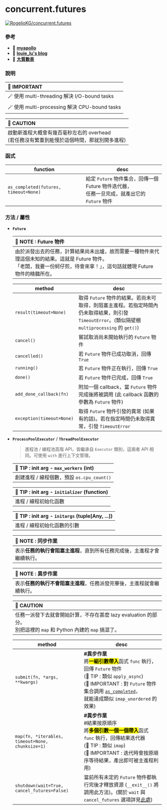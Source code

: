 # concurrent.futures

[![RogelioKG/concurrent.futures](https://img.shields.io/badge/Sync%20with%20HackMD-grey?logo=markdown)](https://hackmd.io/@RogelioKG/concurrent-futures)


### 參考
+ 🔗 [**myapollo**](https://myapollo.com.tw/blog/python-concurrent-futures/#google_vignette)
+ 🔗 [**louie_lu's blog**](https://blog.louie.lu/2017/08/01/%E4%BD%A0%E6%89%80%E4%B8%8D%E7%9F%A5%E9%81%93%E7%9A%84-python-%E6%A8%99%E6%BA%96%E5%87%BD%E5%BC%8F%E5%BA%AB%E7%94%A8%E6%B3%95-06-concurrent-futures/)
+ 🔗 [**大質數表**](https://www.cnblogs.com/ljxtt/p/13514346.html)
<!-- link -->
[`concurrent.futures.Executor.shutdown`]: https://docs.python.org/zh-tw/3/library/concurrent.futures.html#concurrent.futures.Executor.shutdown
[`as_completed`]: #函式

### 說明
| 🔮 <span class="important">IMPORTANT</span>   |
| :------------------------------------------- |
| 🪄 使用 multi-threading 解決 I/O-bound tasks  |
| 🪄 使用 multi-processing 解決 CPU-bound tasks |

| 🚨 <span class="caution">CAUTION</span>|
| :------------------------------------- |
| 啟動新進程大概會有幾百毫秒左右的 overhead<br>(若任務沒有繁重到能慢於這個時間，那就別開多進程) |

### 函式

| function | desc |
| ------ | ---- |
| `as_completed(futures, timeout=None)` | 給定 `Future` 物件集合，回傳一個 Future 物件迭代器，<br>任務一旦完成，就產出它的 `Future` 物件 |


### 方法 / 屬性

+ **`Future`**

  | 📘 <span class="note">NOTE</span> : Future 物件                                          |
  | :-------------------------------------------------------------------------------------- |
  | 由於派發出去的任務，計算結果尚未出爐，故而需要一種物件來代理這個未知的結果。這就是 Future 物件。<br>「老闆，我要一份蚵仔煎，待會來拿！」，這句話就體現 Future 物件的精髓所在。 |

  | method | desc |
  | ------ | ---- |
  | `result(timeout=None)`                                  | 取得 `Future` 物件的結果。若尚未可取得，則阻塞主進程。若指定時間內仍未取得結果，則引發 `TimeoutError`。(類似隔壁棚 `multiprocessing` 的 `get()`) |
  | `cancel()`                                              | 嘗試取消尚未開始執行的 `Future` 物件 |
  | `cancelled()`                                           | 若 `Future` 物件已成功取消，回傳 `True` |
  | `running()`                                             | 若 `Future` 物件正在執行，回傳 `True` |
  | `done()`                                                | 若 `Future` 物件已完成，回傳 `True` |
  | `add_done_callback(fn)`                                 | 附加一個 callback，當 `Future` 物件完成後將被調用 (此 callback 函數的參數為 `Future` 物件) |
  | `exception(timeout=None)`                               | 取得 `Future` 物件引發的異常 (如果有的話)。若在指定時間仍未取得異常，引發 `TimeoutError` |

+ **`ProcessPoolExecutor`** / **`ThreadPoolExecutor`**
  
  > 進程池 / 線程池高階 API，皆繼承自 `Executor` 類別，這兩者 API 相同。可使用 `with` 進行上下文管理。


  | 📗 <span class="tip">TIP</span> : init arg - `max_workers` (int) |
  | :-------------------------------------------------------------- |
  | 創建進程 / 線程個數，預設 `os.cpu_count()`                             |

  | 📗 <span class="tip">TIP</span> : init arg - `initializer` (function) |
  | :------------------------------------------------------------------- |
  | 進程 / 線程初始化函數                                                       |

  | 📗 <span class="tip">TIP</span> : init arg - `initargs` (tuple[Any, ...]) |
  | :----------------------------------------------------------------------- |
  | 進程 / 線程初始化函數的引數                                                     |

  | 📘 <span class="note">NOTE</span> : 同步作業                                             |
  | :-------------------------------------------------------------------------------------- |
  | 表示**任務的執行會阻塞主進程**，直到所有任務完成後，主進程才會繼續執行。 |

  | 📘 <span class="note">NOTE</span> : 異步作業                                             |
  | :-------------------------------------------------------------------------------------- |
  | 表示**任務的執行不會阻塞主進程**，任務派發完畢後，主進程就會繼續執行。 |

  |🚨 <span class="caution">CAUTION</span>|
  | :--- |
  | 任務一派發下去就會開始計算，不存在甚麼 lazy evaluation 的部分。<br>別把這裡的 `map` 和 Python 內建的 `map` 搞混了。 |

  | method | desc |
  | ------ | ---- |
  | `submit(fn, *args, **kwargs)`                           | **#異步作業**<br>將<mark>**一組引數帶入**</mark>函式 `func` 執行，回傳 `Future` 物件<br>(📗 <span class="tip">TIP</span> : 類似 `apply_async`)<br>(🔮 <span class="important">IMPORTANT</span> : 對 `Future` 物件集合調用 [`as_completed`]，<br>就能達成類似 `imap_unordered` 的效果) |
  | `map(fn, *iterables, timeout=None, chunksize=1)`        | **#異步作業**<br>#結果按原順序<br>將<mark>**多個引數一個一個帶入**</mark>函式 `func` 執行，回傳結果迭代器<br>(📗 <span class="tip">TIP</span> : 類似 `imap`)<br>(🔮 <span class="important">IMPORTANT</span> : 迭代時會按原順序等待結果，產出即可被主進程利用) |
  | `shutdown(wait=True, cancel_futures=False)`             | 當前所有未定的 `Future` 物件都執行完後才釋放資源 (`__exit__()` 將調用此方法)。(關於 `wait` 與 `cancel_futures` 選項詳見[此處][`concurrent.futures.Executor.shutdown`]) |